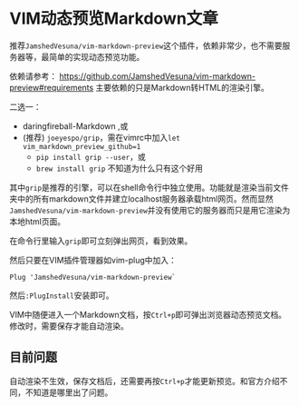 # VIM动态预览Markdown文章

推荐`JamshedVesuna/vim-markdown-preview`这个插件，依赖非常少，也不需要服务器等，最简单的实现动态预览功能。

依赖请参考： 
https://github.com/JamshedVesuna/vim-markdown-preview#requirements
主要依赖的只是Markdown转HTML的渲染引擎。

二选一：
- daringfireball-Markdown ,或
- (推荐) `joeyespo/grip`，需在vimrc中加入`let vim_markdown_preview_github=1`
    - `pip install grip --user`，或
    - `brew install grip` 不知道为什么只有这个好用

其中`grip`是推荐的引擎，可以在shell命令行中独立使用。功能就是渲染当前文件夹中的所有markdown文件并建立localhost服务器承载html网页。然而显然`JamshedVesuna/vim-markdown-preview`并没有使用它的服务器而只是用它渲染为本地html页面。

在命令行里输入`grip`即可立刻弹出网页，看到效果。



然后只要在VIM插件管理器如vim-plug中加入：
```vim
Plug 'JamshedVesuna/vim-markdown-preview`
```
然后`:PlugInstall`安装即可。

VIM中随便进入一个Markdown文档，按`Ctrl+p`即可弹出浏览器动态预览文档。
修改时，需要保存才能自动渲染。


## 目前问题
自动渲染不生效，保存文档后，还需要再按`Ctrl+p`才能更新预览。和官方介绍不同，不知道是哪里出了问题。
